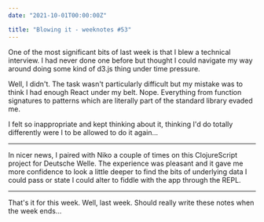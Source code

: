 ```yaml
---
date: "2021-10-01T00:00:00Z"

title: "Blowing it - weeknotes #53"
---
```


One of the most significant bits of last week is that I blew a technical interview. I had never done one before but thought I could navigate my way around doing some kind
of d3.js thing under time pressure.

Well, I didn't. The task wasn't particularly difficult but my mistake was to think I had enough React under my belt. Nope. Everything from function signatures to patterns
which are literally part of the standard library evaded me.

I felt so inappropriate and kept thinking about it, thinking I'd do totally differently were I to be allowed to do it again...

---

In nicer news, I paired with Niko a couple of times on this ClojureScript project for Deutsche Welle. The experience was pleasant and it gave me more confidence to look a
little deeper to find the bits of underlying data I could pass or state I could alter to fiddle with the app through the REPL.

---

That's it for this week. Well, last week. Should really write these notes when the week ends...

